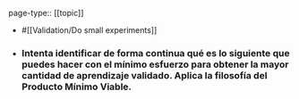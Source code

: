 page-type:: [[topic]]

- #[[Validation/Do small experiments]]

- ### Intenta identificar de forma continua qué es lo siguiente que puedes hacer con el mínimo esfuerzo para obtener la mayor cantidad de aprendizaje validado. Aplica la filosofía del Producto Mínimo Viable.



